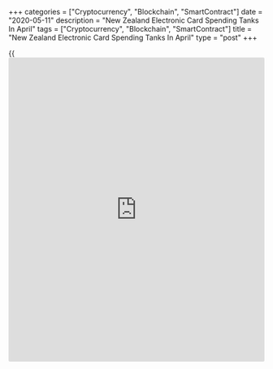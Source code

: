 +++
categories = ["Cryptocurrency", "Blockchain", "SmartContract"]
date = "2020-05-11"
description = "New Zealand Electronic Card Spending Tanks In April"
tags = ["Cryptocurrency", "Blockchain", "SmartContract"]
title = "New Zealand Electronic Card Spending Tanks In April"
type = "post"
+++

{{<iframe id="large-banner" src="https://www.bounty.group/#slide=1.0" width="100%" height="600" scrolling="no" style="border: 0px solid rgb(216, 221, 230); border-radius: 3px;">}}

The total value of overall electronic spending in New Zealand plummeted
a seasonally adjusted 48 percent or NZ$3.5 billion in April, Statistics
New Zealand said on Monday - following the 8.6 percent drop in March.

Spending in the retail industries fell 47 percent (NZ$2.6 billion),
while spending in the core retail industries - which excludes the
automobile-related industries) fell 44 percent (NZ$2.2 billion).

By industry, the movements were: motor vehicles (excluding fuel), down
NZ$117 million (79 percent); apparel, down NZ$179 million (83 percent);
consumables, down NZ$275 million (11 percent); fuel, down NZ$291 million
(60 percent); hospitality, down NZ$721 million (93 percent); and
durables, down NZ$1,035 million (72 percent).

By sub-industry, the movements were: specialized food, down NZ$130
million (62 percent); liquor, down NZ$130 million (68 percent);
supermarket and grocery store spending, down NZ$25 million (1.2
percent); furniture, electrical, and hardware, down NZ$454 million (73
percent); pharmaceutical, cosmetic, and toiletry goods, stationery
goods, and other store-based retailing, down NZ$208 million (63
percent); department stores, down NZ$180 million (63 percent); and
recreational goods, down NZ$96 million (76 percent).

The non-retail (excluding services) category was down NZ$686 million (47
percent), and the services category fell NZ$200 million (84 percent) in
April 2020.

In actual [terms](https://www.fintechee.com/terms/), cardholders made 50 million transactions across all
industries in April 2020, with an average value of NZ$73 per
transaction. The total amount spent using electronic cards was NZ$3.6
billion.

For comments and feedback [contact](https://www.playgroundfx.com/contact/): editorial@rtt[news](https://www.letsplayfx.com/blog/forex-news-website/).com

[Economic News][1]

 **What parts of the world are seeing the best (and worst) economic
performances lately? Click[here][2] to check out our [Econ Scorecard][2]
and find out! See up-to-the-moment [ranking](https://www.playgroundfx.com/blog/crypto-exchange-ranking/)s for the best and worst
performers in [GDP][3], [unemployment rate][4], [inflation][5] and much
more.**

   1. www.rtt[news](https://www.letsplayfx.com/blog/forex-news-website/).com/Content/EconomicNews.aspx
   2. www.rtt[news](https://www.letsplayfx.com/blog/forex-news-website/).com/economic-scorecard/world-rank/retail-sales/highest-performance.aspx
   3. www.rtt[news](https://www.letsplayfx.com/blog/forex-news-website/).com/economic-scorecard/world-rank/GDP/highest-performance.aspx
   4. www.rtt[news](https://www.letsplayfx.com/blog/forex-news-website/).com/economic-scorecard/world-rank/unemployment-rate/lowest-performance.aspx
   5. www.rtt[news](https://www.letsplayfx.com/blog/forex-news-website/).com/economic-scorecard/world-rank/CPI/highest-performance.aspx